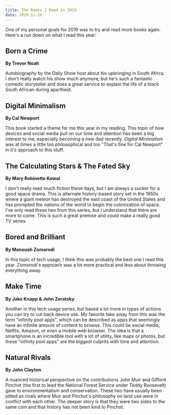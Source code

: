 ```yaml
---
title: The Books I Read in 2019
date: 2019-11-26
---
```




One of my personal goals for 2019 was to try and read more books again. Here's a run down on what I read this year:



## Born a Crime

**By Trevor Noah**

Autobiography by the Daily Show host about his upbringing in South Africa. I don't really watch his show much anymore, but he's such a fantastic comedic storyteller and does a great service to explain the life of a black South African during apartheid. 



## Digital Minimalism

**By Cal Newport**

This book started a theme for me this year in my reading. This topic of how devices and social media pull on our time and attention has been a big interest to me, especially becoming a new dad recently. *Digital Minimalism* was at times a little too philosophical and too "That's fine for Cal Newport" in it's approach to this stuff. 



## The Calculating Stars & The Fated Sky

**By Mary Robinette Kowal**

I don't really read much fiction these days, but I am always a sucker for a good space drama. This is alternate history-based story set in the 1950s where a giant meteor has destroyed the east coast of the United States and has prompted the nations of the world to begin the colonization of space. I've only read these two from this series, but I understand that there are more to come. This is such a great premise and could make a really good TV series.



## Bored and Brilliant

**By Manoush Zomorodi**

In this topic of tech usage, I think this was probably the best one I read this year. Zomorodi's approach was a lot more practical and less about throwing everything away. 



## Make Time

**By Jake Knapp & John Zeratsky**

Another in this tech usage series, but based a lot more in types of actions you can try to cut back device use. My favorite take away from this was the term "infinity pool apps", which can be described as apps that seemingly have an infinite amount of content to browse. This could be social media, Netflix, Amazon, or even a mobile web browser. The idea is that a smartphone is an incredible tool with a lot of utility, like maps or photos, but these "infinity pool apps" are the biggest culprits with time and attention.



## Natural Rivals

**By John Clayton**

A nuanced historical perspective on the contributions John Muir and Gifford Pinchot (the first to lead the National Forest Service under Teddy Roosevelt) gave to environmentalism and conservation. These two have usually been pitted as rivals where Muir and Pinchot's philosophy on land use were in conflict with each other. The deeper story is that they were two sides to the same coin and that history has not been kind to Pinchot.